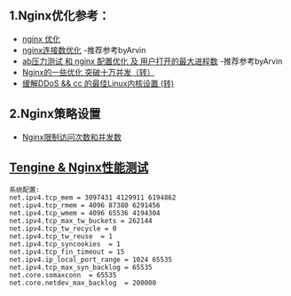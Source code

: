 ## 1.Nginx优化参考：
- [nginx 优化](https://blog.csdn.net/tianyaxingge/article/details/8491233)
- [nginx连接数优化](https://www.cnblogs.com/vicowong/p/9560967.html) -推荐参考byArvin
- [ab压力测试 和 nginx 配置优化 及 用户打开的最大进程数](https://blog.csdn.net/wudinaniya/article/details/86064797)  -推荐参考byArvin
- [Nginx的一些优化 突破十万并发（转）](https://www.cnblogs.com/vicowong/p/11663667.html)
- [缓解DDoS && cc 的最佳Linux内核设置 (转)](https://www.cnblogs.com/vicowong/p/11748142.html)

## 2.Nginx策略设置
- [Nginx限制访问次数和并发数](https://blog.51cto.com/13293070/2453274?source=dra)

## [Tengine & Nginx性能测试](http://tengine.taobao.org/document_cn/benchmark_cn.html)
```
系统配置:
net.ipv4.tcp_mem = 3097431 4129911 6194862
net.ipv4.tcp_rmem = 4096 87380 6291456
net.ipv4.tcp_wmem = 4096 65536 4194304
net.ipv4.tcp_max_tw_buckets = 262144
net.ipv4.tcp_tw_recycle = 0
net.ipv4.tcp_tw_reuse  = 1
net.ipv4.tcp_syncookies  = 1
net.ipv4.tcp_fin_timeout = 15
net.ipv4.ip_local_port_range = 1024 65535
net.ipv4.tcp_max_syn_backlog = 65535
net.core.somaxconn  = 65535
net.core.netdev_max_backlog  = 200000
```